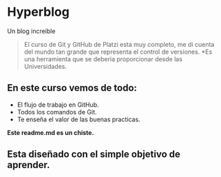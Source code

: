 # Hyperblog
Un blog increible
> El curso de Git y GitHub de Platzi esta muy completo, me di cuenta del mundo tan grande que representa el control de versiones.
> *Es una herramienta que se deberia proporcionar desde las Universidades.
## En este curso vemos de todo:
* El flujo de trabajo en GitHub.
* Todos los comandos de Git.
* Te enseña el valor de las buenas practicas.

**Este readme.md es un chiste.**
## Esta diseñado con el simple objetivo de aprender.